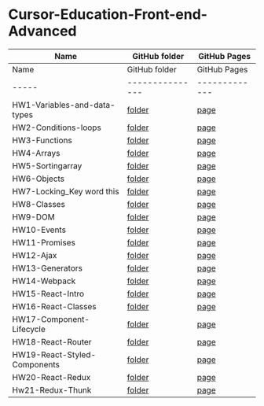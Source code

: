 # Cursor-Education-Front-end-Advanced
Name | GitHub folder | GitHub Pages
-----|---------------|-------------
Name | GitHub folder | GitHub Pages
-----|---------------|-------------
HW1-Variables-and-data-types | [folder](https://github.com/dima-hensetskyi/Cursor-Education-Front-end-Advanced/tree/master/01_homework) | [page](https://dima-hensetskyi.github.io/Cursor-Education-Front-end-Advanced/01_homework/01_homework.html)
HW2-Сonditions-loops | [folder](https://github.com/dima-hensetskyi/HW-2) | [page](https://dima-hensetskyi.github.io/HW-2/index.html)
HW3-Functions | [folder](https://github.com/dima-hensetskyi/HW-3) | [page](https://dima-hensetskyi.github.io/HW-3/)
HW4-Arrays | [folder](https://github.com/dima-hensetskyi/Cursor-Education-Front-end-Advanced/tree/master/04_homework) | [page](https://dima-hensetskyi.github.io/Cursor-Education-Front-end-Advanced/04_homework/index.html)
HW5-Sortingarray | [folder](https://github.com/dima-hensetskyi/Cursor-Education-Front-end-Advanced/tree/master/05_homework) | [page](https://dima-hensetskyi.github.io/Cursor-Education-Front-end-Advanced/05_homework/index.html)
HW6-Objects | [folder](https://github.com/dima-hensetskyi/Cursor-Education-Front-end-Advanced/tree/master/06_homework) | [page](https://dima-hensetskyi.github.io/Cursor-Education-Front-end-Advanced/06_homework/index.html)
HW7-Locking_Key word this | [folder](https://github.com/dima-hensetskyi/Cursor-Education-Front-end-Advanced/tree/master/07_homework) | [page](https://dima-hensetskyi.github.io/Cursor-Education-Front-end-Advanced/07_homework/index.html)
HW8-Classes | [folder](https://github.com/dima-hensetskyi/Cursor-Education-Front-end-Advanced/tree/master/08_homework) | [page](https://dima-hensetskyi.github.io/Cursor-Education-Front-end-Advanced/08_homework/index.html)
HW9-DOM | [folder](https://github.com/dima-hensetskyi/Cursor-Education-Front-end-Advanced/tree/master/09_homework) | [page](https://dima-hensetskyi.github.io/Cursor-Education-Front-end-Advanced/09_homework/index.html)
HW10-Events | [folder](https://github.com/dima-hensetskyi/Cursor-Education-Front-end-Advanced/tree/master/10_homework) | [page](https://dima-hensetskyi.github.io/Cursor-Education-Front-end-Advanced/10_homework/index.html)
HW11-Promises | [folder](https://github.com/dima-hensetskyi/Cursor-Education-Front-end-Advanced/tree/master/11_homework) | [page](https://dima-hensetskyi.github.io/Cursor-Education-Front-end-Advanced/11_homework/index.html)
HW12-Ajax | [folder](https://github.com/dima-hensetskyi/Cursor-Education-Front-end-Advanced/tree/master/12_homework) | [page](https://dima-hensetskyi.github.io/Cursor-Education-Front-end-Advanced/12_homework/index.html)
HW13-Generators | [folder](https://github.com/dima-hensetskyi/Cursor-Education-Front-end-Advanced/tree/master/13_homework) | [page](https://dima-hensetskyi.github.io/Cursor-Education-Front-end-Advanced/13_homework/index.html)
HW14-Webpack | [folder](https://github.com/dima-hensetskyi/14_homework) | [page](https://dima-hensetskyi.github.io/14_homework/dist/)
HW15-React-Intro | [folder](https://github.com/dima-hensetskyi/homework_15/tree/master) | [page](https://dima-hensetskyi.github.io/homework_15/)
HW16-React-Classes | [folder](https://github.com/dima-hensetskyi/homework_16/tree/master) | [page](https://dima-hensetskyi.github.io/homework_16/)
HW17-Component-Lifecycle | [folder](https://github.com/dima-hensetskyi/homework_17/tree/master) | [page](https://dima-hensetskyi.github.io/homework_17/)
HW18-React-Router | [folder](https://github.com/dima-hensetskyi/homework_18/tree/master) | [page](https://dima-hensetskyi.github.io/homework_18/)
HW19-React-Styled-Components | [folder](https://github.com/dima-hensetskyi/homework_19/tree/master) | [page](https://dima-hensetskyi.github.io/homework_19/)
HW20-React-Redux | [folder](https://github.com/dima-hensetskyi/homework_20/tree/master) | [page](https://dima-hensetskyi.github.io/homework_20/)
Hw21-Redux-Thunk | [folder](https://github.com/dima-hensetskyi/React-Redux-Thunk#react-redux-thunk) | [page](https://dima-hensetskyi.github.io/React-Redux-Thunk/#/)
